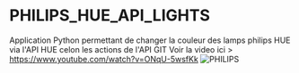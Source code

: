 # PHILIPS_HUE_API_LIGHTS
Application Python permettant de changer la couleur des lamps philips HUE via l'API HUE celon les actions de l'API GIT
Voir la video ici > https://www.youtube.com/watch?v=ONqU-5wsfKk
![PHILIPS](https://user-images.githubusercontent.com/16896722/126643434-91cd1aec-b23a-461a-b852-c3608ba298f0.png)
